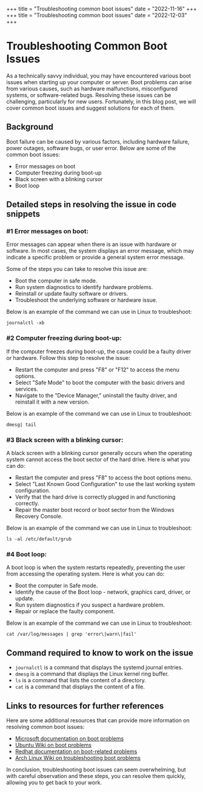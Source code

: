 +++
title = "Troubleshooting common boot issues"
date = "2022-11-16"
+++
+++
title = "Troubleshooting common boot issues"
date = "2022-12-03"
+++


# Troubleshooting Common Boot Issues

As a technically savvy individual, you may have encountered various boot issues when starting up your computer or server. Boot problems can arise from various causes, such as hardware malfunctions, misconfigured systems, or software-related bugs. Resolving these issues can be challenging, particularly for new users. Fortunately, in this blog post, we will cover common boot issues and suggest solutions for each of them.

## Background

Boot failure can be caused by various factors, including hardware failure, power outages, software bugs, or user error. Below are some of the common boot issues:

- Error messages on boot
- Computer freezing during boot-up
- Black screen with a blinking cursor
- Boot loop

## Detailed steps in resolving the issue in code snippets

### #1 Error messages on boot:
Error messages can appear when there is an issue with hardware or software. In most cases, the system displays an error message, which may indicate a specific problem or provide a general system error message. 

Some of the steps you can take to resolve this issue are:

- Boot the computer in safe mode.
- Run system diagnostics to identify hardware problems.
- Reinstall or update faulty software or drivers.
- Troubleshoot the underlying software or hardware issue.

Below is an example of the command we can use in Linux to troubleshoot:

```console
journalctl -xb
```

### #2 Computer freezing during boot-up:
If the computer freezes during boot-up, the cause could be a faulty driver or hardware. Follow this step to resolve the issue:

- Restart the computer and press "F8" or "F12" to access the menu options.
- Select "Safe Mode" to boot the computer with the basic drivers and services.
- Navigate to the "Device Manager," uninstall the faulty driver, and reinstall it with a new version.

Below is an example of the command we can use in Linux to troubleshoot:

```console
dmesg| tail
```

### #3 Black screen with a blinking cursor:
A black screen with a blinking cursor generally occurs when the operating system cannot access the boot sector of the hard drive. Here is what you can do:

- Restart the computer and press "F8" to access the boot options menu.
- Select "Last Known Good Configuration" to use the last working system configuration.
- Verify that the hard drive is correctly plugged in and functioning correctly.
- Repair the master boot record or boot sector from the Windows Recovery Console.

Below is an example of the command we can use in Linux to troubleshoot:

```console
ls -al /etc/default/grub
```

### #4 Boot loop:
A boot loop is when the system restarts repeatedly, preventing the user from accessing the operating system. Here is what you can do:

- Boot the computer in Safe mode.
- Identify the cause of the Boot loop - network, graphics card, driver, or update.
- Run system diagnostics if you suspect a hardware problem.
- Repair or replace the faulty component.

Below is an example of the command we can use in Linux to troubleshoot:

```console
cat /var/log/messages | grep 'error\|warn\|fail'
```

## Command required to know to work on the issue

- `journalctl` is a command that displays the systemd journal entries.
- `dmesg` is a command that displays the Linux kernel ring buffer.
- `ls` is a command that lists the content of a directory.
- `cat` is a command that displays the content of a file.

## Links to resources for further references

Here are some additional resources that can provide more information on resolving common boot issues:

- [Microsoft documentation on boot problems](https://support.microsoft.com/en-us/topic/troubleshoot-black-screen-or-blank-screen-errors-8bf7173d-de5c-60c7-9ba9-790a2fec5915)
- [Ubuntu Wiki on boot problems](https://help.ubuntu.com/community/Boot-Repair)
- [Redhat documentation on boot-related problems](https://access.redhat.com/documentation/en-us/red_hat_enterprise_linux/7/html/system_administrators_guide/ch-diagnosing_problems_and_requesting_technical_support-diagnosing_common_problems)
- [Arch Linux Wiki on troubleshooting boot problems](https://wiki.archlinux.org/title/Category:Boot_troubleshooting)

In conclusion, troubleshooting boot issues can seem overwhelming, but with careful observation and these steps, you can resolve them quickly, allowing you to get back to your work.